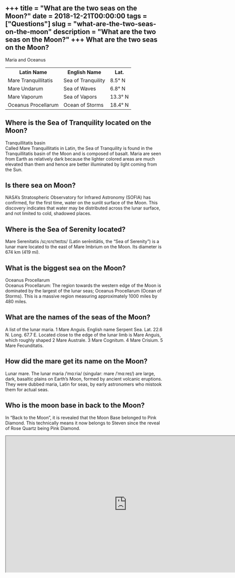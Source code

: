 +++
title = "What are the two seas on the Moon?"
date = 2018-12-21T00:00:00
tags = ["Questions"]
slug = "what-are-the-two-seas-on-the-moon"
description = "What are the two seas on the Moon?"
+++
What are the two seas on the Moon?
----------------------------------

Maria and Oceanus

<table><tr><th>Latin Name</th><th>English Name</th><th>Lat.</th></tr><tr><td>Mare Tranquillitatis</td><td>Sea of Tranquility</td><td>8.5° N</td></tr><tr><td>Mare Undarum</td><td>Sea of Waves</td><td>6.8° N</td></tr><tr><td>Mare Vaporum</td><td>Sea of Vapors</td><td>13.3° N</td></tr><tr><td>Oceanus Procellarum</td><td>Ocean of Storms</td><td>18.4° N</td></tr></table>

Where is the Sea of Tranquility located on the Moon?
----------------------------------------------------

Tranquillitatis basin  
Called Mare Tranquillitatis in Latin, the Sea of Tranquility is found in the Tranquillitatis basin of the Moon and is composed of basalt. Maria are seen from Earth as relatively dark because the lighter colored areas are much elevated than them and hence are better illuminated by light coming from the Sun.

Is there sea on Moon?
---------------------

NASA’s Stratospheric Observatory for Infrared Astronomy (SOFIA) has confirmed, for the first time, water on the sunlit surface of the Moon. This discovery indicates that water may be distributed across the lunar surface, and not limited to cold, shadowed places.

Where is the Sea of Serenity located?
-------------------------------------

Mare Serenitatis /sɪˌrɛnɪˈteɪtɪs/ (Latin serēnitātis, the “Sea of Serenity”) is a lunar mare located to the east of Mare Imbrium on the Moon. Its diameter is 674 km (419 mi).

What is the biggest sea on the Moon?
------------------------------------

Oceanus Procellarum  
Oceanus Procellarum: The region towards the western edge of the Moon is dominated by the largest of the lunar seas; Oceanus Procellarum (Ocean of Storms). This is a massive region measuring approximately 1000 miles by 480 miles.

What are the names of the seas of the Moon?
-------------------------------------------

A list of the lunar maria. 1 Mare Anguis. English name Serpent Sea. Lat. 22.6 N. Long. 67.7 E. Located close to the edge of the lunar limb is Mare Anguis, which roughly shaped 2 Mare Australe. 3 Mare Cognitum. 4 Mare Crisium. 5 Mare Fecunditatis.

How did the mare get its name on the Moon?
------------------------------------------

Lunar mare. The lunar maria /ˈmɑːriə/ (singular: mare /ˈmɑːreɪ/) are large, dark, basaltic plains on Earth’s Moon, formed by ancient volcanic eruptions. They were dubbed maria, Latin for seas, by early astronomers who mistook them for actual seas.

Who is the moon base in back to the Moon?
-----------------------------------------

In “Back to the Moon”, it is revealed that the Moon Base belonged to Pink Diamond. This technically means it now belongs to Steven since the reveal of Rose Quartz being Pink Diamond.

<iframe allow="accelerometer; autoplay; clipboard-write; encrypted-media; gyroscope; picture-in-picture" allowfullscreen="" class="__youtube_prefs__  epyt-is-override  no-lazyload" data-no-lazy="1" data-origheight="433" data-origwidth="770" data-skipgform_ajax_framebjll="" height="433" id="_ytid_97870" loading="lazy" src="https://www.youtube.com/embed/NtQkz0aRDe8?enablejsapi=1&autoplay=0&cc_load_policy=0&cc_lang_pref=&iv_load_policy=1&loop=0&modestbranding=0&rel=1&fs=1&playsinline=0&autohide=2&theme=dark&color=red&controls=1&" title="YouTube player" width="770"></iframe>